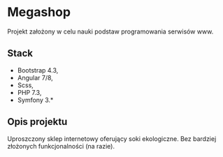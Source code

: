 # Megashop

Projekt założony w celu nauki podstaw programowania serwisów www.

## Stack

* Bootstrap 4.3,
* Angular 7/8,
* Scss,
* PHP 7.3,
* Symfony 3.*

## Opis projektu

Uproszczony sklep internetowy oferujący soki ekologiczne. Bez bardziej złożonych funkcjonalności (na razie).
